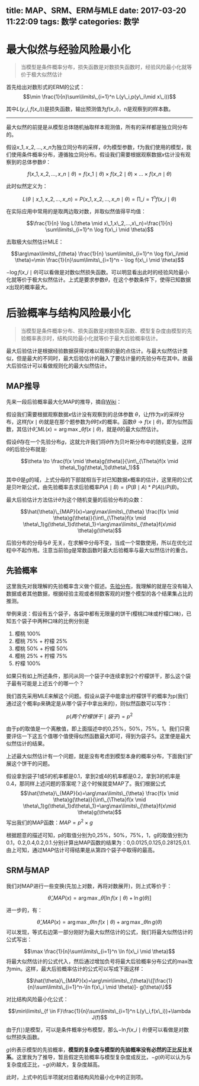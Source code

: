 title: MAP、SRM、ERM与MLE
date: 2017-03-20 11:22:09
tags: 数学
categories: 数学
---

# 最大似然与经验风险最小化

>当模型是条件概率分布，损失函数是对数损失函数时，经验风险最小化就等价于极大似然估计

首先给出对数形式的ERM的公式：
$$\min \frac{1}{n}\sum\limits\_{i=1}^n L(y\_i,p(y\_i\mid x\_i))$$

其中$L(y\_i,f(x\_i))$是损失函数，输出预测值为$f(x\_i)$，n是观察到的样本数。

---

最大似然的前提是从模型总体随机抽取样本观测值，所有的采样都是独立同分布的。
<!--more-->
假设$x\_1,x\_2,...,x\_n$为独立同分布的采样，$\theta$为模型参数，f为我们使用的模型，我们使用条件概率分布，遵循独立同分布。假设我们需要根据观察数据$x$估计没有观察到的总体参数$\theta$：

$$f(x\_1,x\_2,...,x\_n \mid \theta)=f(x\_1 \mid \theta)\times f(x\_2 \mid \theta)\times...\times f(x\_n \mid \theta)$$

此时似然定义为：

$$L(\theta \mid x\_1,x\_2,...,x\_n)=P(x\_1,x\_2,...,x\_n\mid \theta)=\prod\limits\_{i=1}^n f(x\_i \mid \theta)$$

在实际应用中常用的是取两边取对数，并取似然值得平均值：

$$\frac{1}{n} \log L(\theta \mid x\_1,x\_2,...,x\_n)=\frac{1}{n} \sum\limits\_{i=1}^n \log f(x\_i \mid \theta)$$

去取极大似然估计MLE：

$$\arg\max\limits\_{\theta} \frac{1}{n} \sum\limits\_{i=1}^n \log f(x\_i\mid \theta)=\min \frac{1}{n}\sum\limits\_{i=1}^n - \log f(x\_i \mid \theta)$$

$-\log f(x\_i\mid \theta)$可以看做是对数似然损失函数。可以明显看出此时的经验风险最小化就等价于极大似然估计。上式是要求参数$\theta$，在这个参数条件下，使得已知数据$x$出现的概率最大。


# 后验概率与结构风险最小化

>当模型是条件概率分布、损失函数是对数损失函数、模型复杂度由模型的先验概率表示时，结构风险最小化就等价于最大后验概率估计。

最大后验估计是根据经验数据获得对难以观察的量的点估计。与最大似然估计类似，但是最大的不同时，最大后验估计的融入了要估计量的先验分布在其中。故最大后验估计可以看做规则化的最大似然估计。


## MAP推导
先来一段后验概率最大化MAP的推导，摘自[Wiki](https://zh.wikipedia.org/wiki/%E6%9C%80%E5%A4%A7%E5%90%8E%E9%AA%8C%E6%A6%82%E7%8E%87)：

假设我们需要根据观察数据$x$估计没有观察到的总体参数 $\theta$，让$f$作为$x$的采样分布，这样$f(x\mid \theta)$就是在那个题参数为$\theta$时$x$的概率。函数$\theta \to f(x \mid \theta)$，即为似然函数，其估计$\hat{\theta}\_{ML}(x)=\arg\max\limits\_{\theta}f(x\mid \theta)$，就是$\theta$的最大似然估计。

假设$\theta$存在一个先验分布$g$，这就允许我们将$\theta$作为贝叶斯分布中的随机变量，这样$\theta$的后验分布就是:

$$\theta \to \frac{f(x \mid \theta)g(\theta)}{\int\_{\Theta}f(x \mid \theta\_1)g(\theta\_1)d\theta\_1}$$

其中$\Theta$是$g$的域，上式分母的下部就相当于对已知数据$x$概率的估计，这里用的公式是贝叶斯公式，由先验概率去求后验概率$P(A\mid B)=(P(B\mid A)*P(A))/P(B)$。

最大后验估计方法估计$\theta$为这个随机变量的后验分布的众数：

$$\hat{\theta}\_{MAP}(x)=\arg\max\limits\_{\theta} \frac{f(x \mid \theta)g(\theta)}{\int\_{\Theta}f(x \mid \theta\_1)g(\theta\_1)d\theta\_1}=\arg\max\limits\_{\theta}f(x\mid \theta)g(\theta)$$

后验分布的分母与$\theta$ 无关，在求解中分母不变，当成一个常数使用，所以在优化过程中不起作用。注意当前验$g$是常数函数时最大后验概率与最大似然估计的重合。

## 先验概率

这里我先对我理解的先验概率含义做个叙述。[先验分布](http://blog.csdn.net/upon\_the\_yun/article/details/8915283)，我理解的就是在没有输入数据或者其他数据，根据经验主观或者频数客观的对整个模型的各个结果集占比的推测。

举例来说：假设有五个袋子，各袋中都有无限量的饼干(樱桃口味或柠檬口味)，已知五个袋子中两种口味的比例分别是
1. 樱桃 100%
2. 樱桃 75% + 柠檬 25%
3. 樱桃 50% + 柠檬 50%
4. 樱桃 25% + 柠檬 75%
5. 柠檬 100%

如果只有如上所述条件，那问从同一个袋子中连续拿到2个柠檬饼干，那么这个袋子最有可能是上述五个的哪一个？

我们首先采用MLE来解这个问题。假设从袋子中能拿出柠檬饼干的概率为p(我们通过这个概率p来确定是从哪个袋子中拿出来的)，则似然函数可以写作：

$$p(两个柠檬饼干 \mid 袋子)=p^2$$

由于p的取值是一个离散值，即上面描述中的0,25%，50%，75%，1。我们只需要评估一下这五个值哪个值使得似然函数最大即可，得到为袋子5。这里便是最大似然估计的结果。

上述最大似然估计有一个问题，就是没有考虑到模型本身的概率分布，下面我们扩展这个饼干的问题。

假设拿到袋子1或5的机率都是0.1，拿到2或4的机率都是0.2，拿到3的机率是0.4，那同样上述问题的答案呢？这个时候就变MAP了。我们根据公式
$$\hat{\theta}\_{MAP}(x)=\arg\max\limits\_{\theta} \frac{f(x \mid \theta)g(\theta)}{\int\_{\Theta}f(x \mid \theta\_1)g(\theta\_1)d\theta\_1}=\arg\max\limits\_{\theta}f(x\mid \theta)g(\theta)$$
写出我们的MAP函数：$MAP=p^2 \times g$


根据题意的描述可知，p的取值分别为0,25%，50%，75%，1，g的取值分别为0.1，0.2,0.4,0.2,0.1.分别计算出MAP函数的结果为：0,0.0125,0.125,0.28125,0.1.由上可知，通过MAP估计可得结果是从第四个袋子中取得的最高。

## SRM与MAP

我们对MAP进行一些变换(先加上对数，再将对数展开)，则上式等价于：

$$\hat{\theta}\_{MAP}(x)=\arg\max\limits\_{\theta} [\ln f(x\mid \theta)+\ln g(\theta)]$$

进一步的，有：

$$\hat{\theta}\_{MAP}(x)=\arg\max\limits\_{\theta} \ln f(x \mid \theta)+\arg\max\limits\_{\theta} \ln g(\theta)$$
可以发现，等式右边第一部分刚好为最大似然估计的公式，我们将最大似然估计的公式写出：

$$\max \frac{1}{n}\sum\limits\_{i=1}^n \ln f(x\_i \mid \theta)$$
将最大似然估计的公式代入，然后通过增加负号将最大后验概率分布公式的max改为min。这样，最大后验概率估计的公式可以写成下面这样：

$$\hat{\theta}\_{MAP}(x)=\arg\min\limits\_{\theta}\{[\frac{1}{n}\sum\limits\_{i=1}^n-\ln f(x\_i \mid \theta)]- g(\theta)\}$$

对比结构风险最小化公式：

$$\min\limits\_{f \in F}\frac{1}{n}\sum\limits\_{i=1}^n L(y\_i,f(x\_i))+\lambda J(f)$$

由于$f(\mid)$是模型，可以是条件概率分布模型，那么$-\ln f(x\_i\mid \theta)$便可以看做是对数似然损失函数。

$g(\theta)$表示模型的先验概率，**模型的复杂度与模型的先验概率没有必然的正比反比关系**。这里我为了推导，暂且假定先验概率与模型复杂度成反比，$-g(\theta)$可以认为与复杂度成正比，$-g(\theta)$越大，复杂度越高。

此时，上式中的后半项就对应着结构风险最小化中的正则项。
